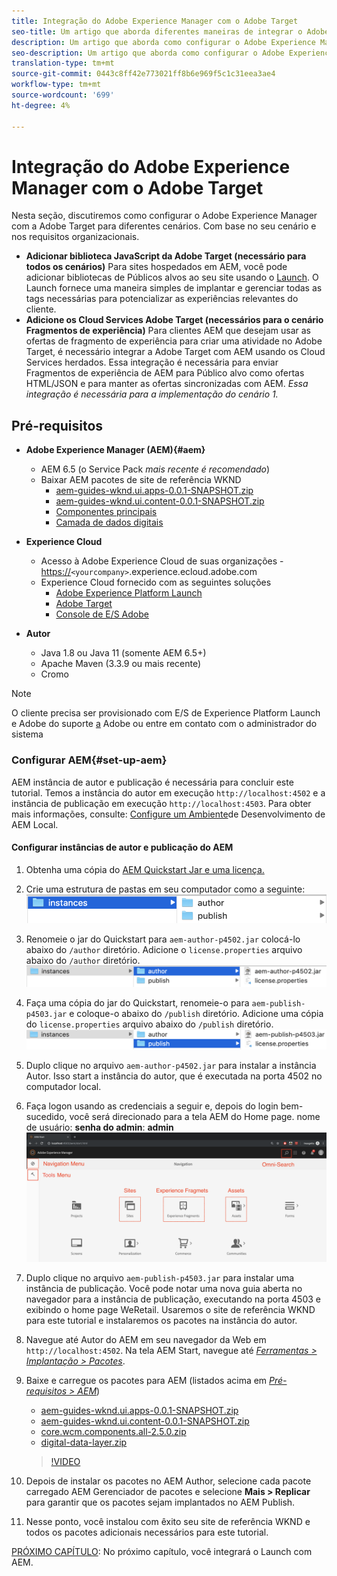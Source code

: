 ```yaml
---
title: Integração do Adobe Experience Manager com o Adobe Target
seo-title: Um artigo que aborda diferentes maneiras de integrar o Adobe Experience Manager(AEM) à Adobe Target para fornecer conteúdo personalizado.
description: Um artigo que aborda como configurar o Adobe Experience Manager com o Adobe Target para diferentes cenários.
seo-description: Um artigo que aborda como configurar o Adobe Experience Manager com o Adobe Target para diferentes cenários.
translation-type: tm+mt
source-git-commit: 0443c8ff42e773021ff8b6e969f5c1c31eea3ae4
workflow-type: tm+mt
source-wordcount: '699'
ht-degree: 4%

---
```



# Integração do Adobe Experience Manager com o Adobe Target

Nesta seção, discutiremos como configurar o Adobe Experience Manager com a Adobe Target para diferentes cenários. Com base no seu cenário e nos requisitos organizacionais.

* **Adicionar biblioteca JavaScript da Adobe Target (necessário para todos os cenários)** Para sites hospedados em AEM, você pode adicionar bibliotecas de Públicos alvos ao seu site usando o [Launch](https://docs.adobe.com/content/help/en/launch/using/overview.html). O Launch fornece uma maneira simples de implantar e gerenciar todas as tags necessárias para potencializar as experiências relevantes do cliente.
* **Adicione os Cloud Services Adobe Target (necessários para o cenário Fragmentos de experiência)** Para clientes AEM que desejam usar as ofertas de fragmento de experiência para criar uma atividade no Adobe Target, é necessário integrar a Adobe Target com AEM usando os Cloud Services herdados. Essa integração é necessária para enviar Fragmentos de experiência de AEM para Público alvo como ofertas HTML/JSON e para manter as ofertas sincronizadas com AEM. 
*Essa integração é necessária para a implementação do cenário 1.*

## Pré-requisitos

* **Adobe Experience Manager (AEM){#aem}**
   * AEM 6.5 (o Service Pack *mais recente é recomendado*)
   * Baixar AEM pacotes de site de referência WKND
      * [aem-guides-wknd.ui.apps-0.0.1-SNAPSHOT.zip](https://github.com/adobe/aem-guides-wknd/releases/download/archetype-18.1/aem-guides-wknd.ui.apps-0.0.1-SNAPSHOT.zip)
      * [aem-guides-wknd.ui.content-0.0.1-SNAPSHOT.zip](https://github.com/adobe/aem-guides-wknd/releases/download/archetype-18.1/aem-guides-wknd.ui.content-0.0.1-SNAPSHOT.zip)
      * [Componentes principais](https://github.com/adobe/aem-core-wcm-components/releases/download/core.wcm.components.reactor-2.5.0/core.wcm.components.all-2.5.0.zip)
      * [Camada de dados digitais](assets/implementation/digital-data-layer.zip)

* **Experience Cloud**
   * Acesso à Adobe Experience Cloud de suas organizações - <https://>`<yourcompany>`.experience.ecloud.adobe.com
   * Experience Cloud fornecido com as seguintes soluções
      * [Adobe Experience Platform Launch](https://experiencecloud.adobe.com)
      * [Adobe Target](https://experiencecloud.adobe.com)
      * [Console de E/S Adobe](https://console.adobe.io)

* **Autor**
   * Java 1.8 ou Java 11 (somente AEM 6.5+)
   * Apache Maven (3.3.9 ou mais recente)
   * Cromo

>[!NOTE]
>
> O cliente precisa ser provisionado com E/S de Experience Platform Launch e Adobe do suporte [a](https://helpx.adobe.com/br/contact/enterprise-support.ec.html) Adobe ou entre em contato com o administrador do sistema

### Configurar AEM{#set-up-aem}

AEM instância de autor e publicação é necessária para concluir este tutorial. Temos a instância do autor em execução `http://localhost:4502` e a instância de publicação em execução `http://localhost:4503`. Para obter mais informações, consulte: [Configure um Ambiente](https://helpx.adobe.com/experience-manager/kt/platform-repository/using/local-aem-dev-environment-article-setup.html)de Desenvolvimento de AEM Local.

#### Configurar instâncias de autor e publicação do AEM

1. Obtenha uma cópia do [AEM Quickstart Jar e uma licença.](https://helpx.adobe.com/experience-manager/6-5/sites/deploying/using/deploy.html#GettingtheSoftware)
2. Crie uma estrutura de pastas em seu computador como a seguinte:
   ![Estrutura da pasta](assets/implementation/aem-setup-1.png)
3. Renomeie o jar do Quickstart para `aem-author-p4502.jar` colocá-lo abaixo do `/author` diretório. Adicione o `license.properties` arquivo abaixo do `/author` diretório.
   ![Instância do autor do AEM](assets/implementation/aem-setup-author.png)
4. Faça uma cópia do jar do Quickstart, renomeie-o para `aem-publish-p4503.jar` e coloque-o abaixo do `/publish` diretório. Adicione uma cópia do `license.properties` arquivo abaixo do `/publish` diretório.
   ![Instância de publicação do AEM](assets/implementation/aem-setup-publish.png)
5. Duplo clique no arquivo `aem-author-p4502.jar` para instalar a instância Autor. Isso start a instância do autor, que é executada na porta 4502 no computador local.
6. Faça logon usando as credenciais a seguir e, depois do login bem-sucedido, você será direcionado para a tela AEM do Home page.
nome de usuário: **senha do admin**: **admin**
   ![Instância de publicação do AEM](assets/implementation/aem-author-home-page.png)
7. Duplo clique no arquivo `aem-publish-p4503.jar` para instalar uma instância de publicação. Você pode notar uma nova guia aberta no navegador para a instância de publicação, executando na porta 4503 e exibindo o home page WeRetail. Usaremos o site de referência WKND para este tutorial e instalaremos os pacotes na instância do autor.
8. Navegue até Autor do AEM em seu navegador da Web em `http://localhost:4502`. Na tela AEM Start, navegue até *[Ferramentas > Implantação > Pacotes](http://localhost:4502/crx/packmgr/index.jsp)*.
9. Baixe e carregue os pacotes para AEM (listados acima em *[Pré-requisitos > AEM](#aem)*)
   * [aem-guides-wknd.ui.apps-0.0.1-SNAPSHOT.zip](https://github.com/adobe/aem-guides-wknd/releases/download/archetype-18.1/aem-guides-wknd.ui.apps-0.0.1-SNAPSHOT.zip)
   * [aem-guides-wknd.ui.content-0.0.1-SNAPSHOT.zip](https://github.com/adobe/aem-guides-wknd/releases/download/archetype-18.1/aem-guides-wknd.ui.content-0.0.1-SNAPSHOT.zip)
   * [core.wcm.components.all-2.5.0.zip](https://github.com/adobe/aem-core-wcm-components/releases/download/core.wcm.components.reactor-2.5.0/core.wcm.components.all-2.5.0.zip)
   * [digital-data-layer.zip](assets/implementation/digital-data-layer.zip)

   >[!VIDEO](https://video.tv.adobe.com/v/28377?quality=12&learn=on)
10. Depois de instalar os pacotes no AEM Author, selecione cada pacote carregado AEM Gerenciador de pacotes e selecione **Mais > Replicar** para garantir que os pacotes sejam implantados no AEM Publish.
11. Nesse ponto, você instalou com êxito seu site de referência WKND e todos os pacotes adicionais necessários para este tutorial.

[PRÓXIMO CAPÍTULO](./using-launch-adobe-io.md): No próximo capítulo, você integrará o Launch com AEM.
